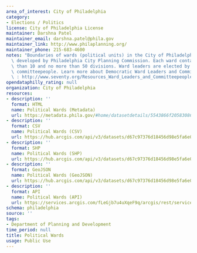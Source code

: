 ```yaml
---
area_of_interest: City of Philadelphia
category:
- Elections / Politics
license: City of Philadelphia License
maintainer: Darshna Patel
maintainer_email: darshna.patel@phila.gov
maintainer_link: http://www.philaplanning.org/
maintainer_phone: 215-683-4600
notes: "Boundaries of wards (political units) in the City of Philadelphia. Data was\
  \ developed by Philadelphia City Planning Commission. Each ward contains no fewer\
  \ than 10 and no more than 50 divisions. Ward leaders are elected by their party's\
  \ committeepeople. Learn more about Democratic Ward Leaders and Committeepeople\
  \ : http://www.seventy.org/Resources_Ward_Leaders_and_Committeepeople.aspx"
opendataphilly_rating: null
organization: City of Philadelphia
resources:
- description: ''
  format: HTML
  name: Political Wards (Metadata)
  url: https://metadata.phila.gov/#home/datasetdetails/5543866f20583086178c4f26/representationdetails/55438ab89b989a05172d0d5d/
- description: ''
  format: CSV
  name: Political Wards (CSV)
  url: https://hub.arcgis.com/api/v3/datasets/d67c97376d18456d98e5fa6e00415ad4_0/downloads/data?format=csv&spatialRefId=3857&where=1%3D1
- description: ''
  format: SHP
  name: Political Wards (SHP)
  url: https://hub.arcgis.com/api/v3/datasets/d67c97376d18456d98e5fa6e00415ad4_0/downloads/data?format=shp&spatialRefId=3857&where=1%3D1
- description: ''
  format: GeoJSON
  name: Political Wards (GeoJSON)
  url: https://hub.arcgis.com/api/v3/datasets/d67c97376d18456d98e5fa6e00415ad4_0/downloads/data?format=geojson&spatialRefId=4326&where=1%3D1
- description: ''
  format: API
  name: Political Wards (API)
  url: https://services.arcgis.com/fLeGjb7u4uXqeF9q/arcgis/rest/services/Political_Wards/FeatureServer/0/query?outFields=*&where=1%3D1
schema: philadelphia
source: ''
tags:
- Department of Planning and Development
time_period: null
title: Political Wards
usage: Public Use
---
```


